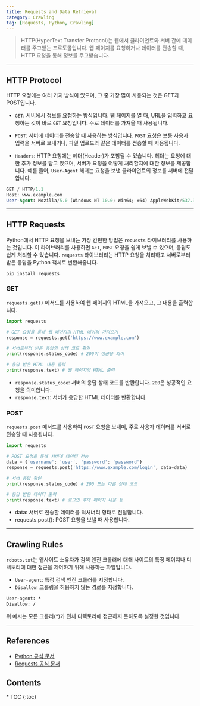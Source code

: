 ```yaml
---
title: Requests and Data Retrieval
category: Crawling
tag: [Requests, Python, Crawling]
---
```


> HTTP(HyperText Transfer Protocol)는 웹에서 클라이언트와 서버 간에 데이터를 주고받는 프로토콜입니다. 웹 페이지를 요청하거나 데이터를 전송할 때, HTTP 요청을 통해 정보를 주고받습니다. 

---

## HTTP Protocol
HTTP 요청에는 여러 가지 방식이 있으며, 그 중 가장 많이 사용되는 것은 GET과 POST입니다.

- `GET`: 서버에서 정보를 요청하는 방식입니다. 웹 페이지를 열 때, URL을 입력하고 요청하는 것이 바로 `GET` 요청입니다. 주로 데이터를 가져올 때 사용됩니다.

- `POST`: 서버에 데이터를 전송할 때 사용하는 방식입니다. `POST` 요청은 보통 사용자 입력을 서버로 보내거나, 파일 업로드와 같은 데이터를 전송할 때 사용됩니다.

- `Headers`: HTTP 요청에는 헤더(Header)가 포함될 수 있습니다. 헤더는 요청에 대한 추가 정보를 담고 있으며, 서버가 요청을 어떻게 처리할지에 대한 정보를 제공합니다. 예를 들어, `User-Agent` 헤더는 요청을 보낸 클라이언트의 정보를 서버에 전달합니다.

```sql
GET / HTTP/1.1
Host: www.example.com
User-Agent: Mozilla/5.0 (Windows NT 10.0; Win64; x64) AppleWebKit/537.36 (KHTML, like Gecko) Chrome/58.0.3029.110 Safari/537.36
```

---

## HTTP Requests
Python에서 HTTP 요청을 보내는 가장 간편한 방법은 `requests` 라이브러리를 사용하는 것입니다. 이 라이브러리를 사용하면 `GET`, `POST` 요청을 쉽게 보낼 수 있으며, 응답도 쉽게 처리할 수 있습니다. `requests` 라이브러리는 HTTP 요청을 처리하고 서버로부터 받은 응답을 Python 객체로 변환해줍니다.

```bash
pip install requests
```

### GET
`requests.get()` 메서드를 사용하여 웹 페이지의 HTML을 가져오고, 그 내용을 출력합니다.

```python
import requests

# GET 요청을 통해 웹 페이지의 HTML 데이터 가져오기
response = requests.get('https://www.example.com')

# 서버로부터 받은 응답의 상태 코드 확인
print(response.status_code) # 200이 성공을 의미

# 응답 받은 HTML 내용 출력
print(response.text) # 웹 페이지의 HTML 출력
```
- `response.status_code`: 서버의 응답 상태 코드를 반환합니다. `200`은 성공적인 요청을 의미합니다.
- `response.text`: 서버가 응답한 HTML 데이터를 반환합니다.

### POST
`requests.post` 메서드를 사용하여 `POST` 요청을 보내며, 주로 사용자 데이터를 서버로 전송할 때 사용됩니다.

```python
import requests

# POST 요청을 통해 서버에 데이터 전송
data = {'username': 'user', 'password': 'password'}
response = requests.post('https://www.example.com/login', data=data)

# 서버 응답 확인
print(response.status_code) # 200 또는 다른 상태 코드

# 응답 받은 데이터 출력
print(response.text) # 로그인 후의 페이지 내용 등
```
- data: 서버로 전송할 데이터를 딕셔너리 형태로 전달합니다.
- requests.post(): POST 요청을 보낼 때 사용합니다.

---

## Crawling Rules
`robots.txt`는 웹사이트 소유자가 검색 엔진 크롤러에 대해 사이트의 특정 페이지나 디렉토리에 대한 접근을 제어하기 위해 사용하는 파일입니다. 

- `User-agent`: 특정 검색 엔진 크롤러를 지정합니다.
- `Disallow`: 크롤링을 허용하지 않는 경로를 지정합니다.

```txt
User-agent: *  
Disallow: / 
```
위 예시는 모든 크롤러(*)가 전체 디렉토리에 접근하지 못하도록 설정한 것입니다.

---

## References
- [Python 공식 문서](https://docs.python.org/3/)
- [Requests 공식 문서](https://requests.readthedocs.io/en/latest/)

<nav class="post-toc" markdown="1">
  <h2>Contents</h2>
* TOC
{:toc}
</nav>
